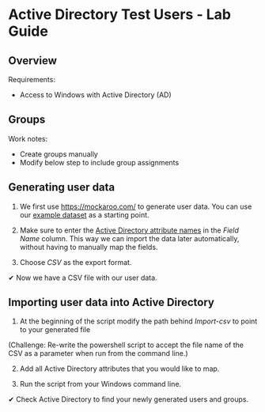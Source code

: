 # Active Directory Test Users - Lab Guide

## Overview

Requirements:

- Access to Windows with Active Directory (AD)

## Groups

Work notes:

- Create groups manually
- Modify below step to include group assignments

## Generating user data

1. We first use https://mockaroo.com/ to generate user data. You can use our [example dataset](https://mockaroo.com/2d94ad00) as a starting point.

2. Make sure to enter the [Active Directory attribute names](https://docs.microsoft.com/en-us/powershell/module/addsadministration/new-aduser?view=win10-ps) in the *Field Name* column. This way we can import the data later automatically, without having to manually map the fields.

4. Choose *CSV* as the export format.

✔ Now we have a CSV file with our user data.

## Importing user data into Active Directory

1. At the beginning of the script modify the path behind *Import-csv* to point to your generated file

(Challenge: Re-write the powershell script to accept the file name of the CSV as a parameter when run from the command line.)

2. Add all Active Directory attributes that you would like to map.

3. Run the script from your Windows command line.

✔ Check Active Directory to find your newly generated users and groups.

